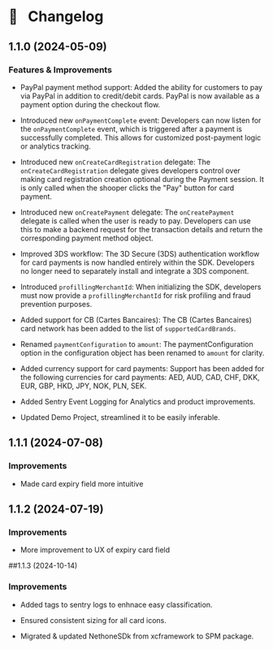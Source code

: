 # 🔀 &nbsp; Changelog

## 1.1.0 (2024-05-09)

### Features & Improvements
  
 * PayPal payment method support: Added the ability for customers to pay via PayPal in addition to credit/debit cards. PayPal is now available as a payment option during the checkout flow.
    
 * Introduced new `onPaymentComplete` event: Developers can now listen for the `onPaymentComplete` event, which is triggered after a payment is successfully completed. This allows for customized post-payment logic or analytics tracking.
    
* Introduced new `onCreateCardRegistration` delegate: The `onCreateCardRegistration` delegate gives developers control over making card registration creation optional during the Payment session. It is only called when the shooper clicks the "Pay" button for card payment.
    
* Introduced new `onCreatePayment` delegate: The `onCreatePayment` delegate is called when the user is ready to pay. Developers can use this to make a backend request for the transaction details and return the corresponding payment method object.
    
* Improved 3DS workflow: The 3D Secure (3DS) authentication workflow for card payments is now handled entirely within the SDK. Developers no longer need to separately install and integrate a 3DS component.
    
* Introduced `profillingMerchantId`: When initializing the SDK, developers must now provide a `profillingMerchantId` for risk profiling and fraud prevention purposes.
    
* Added support for CB (Cartes Bancaires): The CB (Cartes Bancaires) card network has been added to the list of `supportedCardBrands`.
    
* Renamed `paymentConfiguration` to `amount`: The paymentConfiguration option in the configuration object has been renamed to `amount` for clarity.

* Added currency support for card payments: Support has been added for the following currencies for card payments: AED, AUD, CAD, CHF, DKK, EUR, GBP, HKD, JPY, NOK, PLN, SEK.

* Added Sentry Event Logging for Analytics and product improvements.

* Updated Demo Project, streamlined it to be easily inferable.


## 1.1.1 (2024-07-08)

### Improvements

* Made card expiry field more intuitive

## 1.1.2 (2024-07-19)

### Improvements

* More improvement to UX of expiry card field

##1.1.3 (2024-10-14)

### Improvements

* Added tags to sentry logs to enhnace easy classification.

* Ensured consistent sizing for all card icons.

* Migrated & updated NethoneSDk from xcframework to SPM package.

